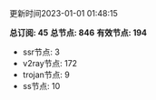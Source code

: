 更新时间2023-01-01 01:48:15

**总订阅: 45**
**总节点: 846**
**有效节点: 194**
- ssr节点: 3
- v2ray节点: 172
- trojan节点: 9
- ss节点: 10
